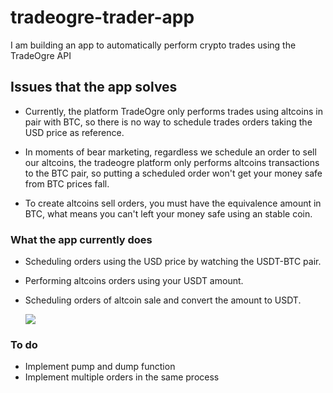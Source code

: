 # tradeogre-trader-app
I am building an app to automatically perform crypto trades using the TradeOgre API

## Issues that the app solves
- Currently, the platform TradeOgre only performs trades using altcoins in pair with BTC, 
so there is no way to schedule trades orders taking the USD price as reference.

- In moments of bear marketing, regardless we schedule an order to sell our altcoins, the
tradeogre platform only performs altcoins transactions to the BTC pair, so putting a scheduled
order won't get your money safe from BTC prices fall.

- To create altcoins sell orders, you must have the equivalence amount in BTC, what means you 
can't left your money safe using an stable coin.

### What the app currently does
- Scheduling orders using the USD price by watching the USDT-BTC pair.
- Performing altcoins orders using your USDT amount.
- Scheduling orders of altcoin sale and convert the amount to USDT.

  <div>
    <img src="https://github.com/robertokbr/tradeogre-trader-app/blob/master/.Github/schedule.gif" />
  </div>

### To do
- Implement pump and dump function
- Implement multiple orders in the same process

